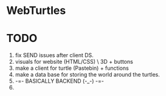 # WebTurtles

# TODO
1. fix SEND issues after client DS.
2. visuals for website (HTML/CSS) \ 3D + buttons
3. make a client for turtle (Pastebin) + functions
4. make a data base for storing the world around the turtles. 
5. -=- BASICALLY BACKEND  (-_-) -=-
6. 
